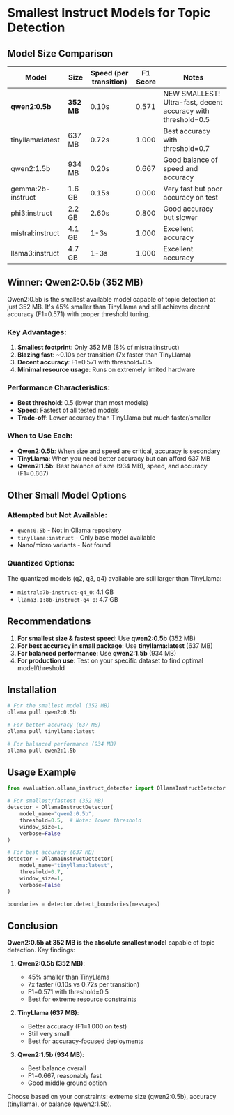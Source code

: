 # Smallest Instruct Models for Topic Detection

## Model Size Comparison

| Model | Size | Speed (per transition) | F1 Score | Notes |
|-------|------|----------------------|----------|--------|
| **qwen2:0.5b** | **352 MB** | 0.10s | 0.571 | NEW SMALLEST! Ultra-fast, decent accuracy with threshold=0.5 |
| tinyllama:latest | 637 MB | 0.72s | 1.000 | Best accuracy with threshold=0.7 |
| qwen2:1.5b | 934 MB | 0.20s | 0.667 | Good balance of speed and accuracy |
| gemma:2b-instruct | 1.6 GB | 0.15s | 0.000 | Very fast but poor accuracy on test |
| phi3:instruct | 2.2 GB | 2.60s | 0.800 | Good accuracy but slower |
| mistral:instruct | 4.1 GB | 1-3s | 1.000 | Excellent accuracy |
| llama3:instruct | 4.7 GB | 1-3s | 1.000 | Excellent accuracy |

## Winner: Qwen2:0.5b (352 MB)

Qwen2:0.5b is the smallest available model capable of topic detection at just 352 MB. It's 45% smaller than TinyLlama and still achieves decent accuracy (F1=0.571) with proper threshold tuning.

### Key Advantages:
1. **Smallest footprint**: Only 352 MB (8% of mistral:instruct)
2. **Blazing fast**: ~0.10s per transition (7x faster than TinyLlama)
3. **Decent accuracy**: F1=0.571 with threshold=0.5
4. **Minimal resource usage**: Runs on extremely limited hardware

### Performance Characteristics:
- **Best threshold**: 0.5 (lower than most models)
- **Speed**: Fastest of all tested models
- **Trade-off**: Lower accuracy than TinyLlama but much faster/smaller

### When to Use Each:
- **Qwen2:0.5b**: When size and speed are critical, accuracy is secondary
- **TinyLlama**: When you need better accuracy but can afford 637 MB
- **Qwen2:1.5b**: Best balance of size (934 MB), speed, and accuracy (F1=0.667)

## Other Small Model Options

### Attempted but Not Available:
- `qwen:0.5b` - Not in Ollama repository
- `tinyllama:instruct` - Only base model available
- Nano/micro variants - Not found

### Quantized Options:
The quantized models (q2, q3, q4) available are still larger than TinyLlama:
- `mistral:7b-instruct-q4_0`: 4.1 GB
- `llama3.1:8b-instruct-q4_0`: 4.7 GB

## Recommendations

1. **For smallest size & fastest speed**: Use **qwen2:0.5b** (352 MB)
2. **For best accuracy in small package**: Use **tinyllama:latest** (637 MB)
3. **For balanced performance**: Use **qwen2:1.5b** (934 MB)
4. **For production use**: Test on your specific dataset to find optimal model/threshold

## Installation

```bash
# For the smallest model (352 MB)
ollama pull qwen2:0.5b

# For better accuracy (637 MB)
ollama pull tinyllama:latest

# For balanced performance (934 MB)
ollama pull qwen2:1.5b
```

## Usage Example

```python
from evaluation.ollama_instruct_detector import OllamaInstructDetector

# For smallest/fastest (352 MB)
detector = OllamaInstructDetector(
    model_name="qwen2:0.5b",
    threshold=0.5,  # Note: lower threshold
    window_size=1,
    verbose=False
)

# For best accuracy (637 MB)
detector = OllamaInstructDetector(
    model_name="tinyllama:latest",
    threshold=0.7,
    window_size=1,
    verbose=False
)

boundaries = detector.detect_boundaries(messages)
```

## Conclusion

**Qwen2:0.5b at 352 MB is the absolute smallest model** capable of topic detection. Key findings:

1. **Qwen2:0.5b (352 MB)**:
   - 45% smaller than TinyLlama
   - 7x faster (0.10s vs 0.72s per transition)
   - F1=0.571 with threshold=0.5
   - Best for extreme resource constraints

2. **TinyLlama (637 MB)**:
   - Better accuracy (F1=1.000 on test)
   - Still very small
   - Best for accuracy-focused deployments

3. **Qwen2:1.5b (934 MB)**:
   - Best balance overall
   - F1=0.667, reasonably fast
   - Good middle ground option

Choose based on your constraints: extreme size (qwen2:0.5b), accuracy (tinyllama), or balance (qwen2:1.5b).